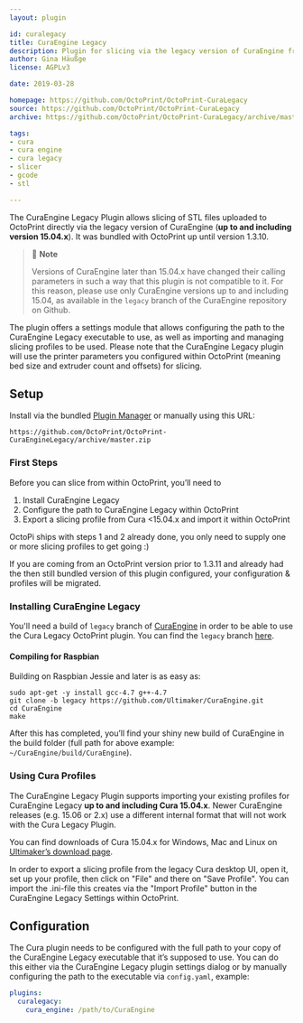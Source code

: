 ```yaml
---
layout: plugin

id: curalegacy
title: CuraEngine Legacy
description: Plugin for slicing via the legacy version of CuraEngine from within OctoPrint, unbundled from OctoPrint starting with version 1.3.11
author: Gina Häußge
license: AGPLv3

date: 2019-03-28

homepage: https://github.com/OctoPrint/OctoPrint-CuraLegacy
source: https://github.com/OctoPrint/OctoPrint-CuraLegacy
archive: https://github.com/OctoPrint/OctoPrint-CuraLegacy/archive/master.zip

tags:
- cura
- cura engine
- cura legacy
- slicer
- gcode
- stl

---
```


The CuraEngine Legacy Plugin allows slicing of STL files uploaded to OctoPrint directly via the legacy version of CuraEngine (**up to and including 
version 15.04.x**). It was bundled with OctoPrint up until version 1.3.10.

> 📝 **Note**
>
> Versions of CuraEngine later than 15.04.x have changed their calling parameters in such a way that this 
> plugin is not compatible to it. For this reason, please use only CuraEngine versions up to and including 15.04, 
> as available in the `legacy` branch of the CuraEngine repository on Github.

The plugin offers a settings module that allows configuring the path to the CuraEngine Legacy executable to use, as well as 
importing and managing slicing profiles to be used. Please note that the CuraEngine Legacy plugin will use the printer parameters 
you configured within OctoPrint (meaning bed size and extruder count and offsets) for slicing.

## Setup

Install via the bundled [Plugin Manager](https://github.com/foosel/OctoPrint/wiki/Plugin:-Plugin-Manager)
or manually using this URL:

    https://github.com/OctoPrint/OctoPrint-CuraEngineLegacy/archive/master.zip

### First Steps

Before you can slice from within OctoPrint, you’ll need to

  1. Install CuraEngine Legacy
  2. Configure the path to CuraEngine Legacy within OctoPrint
  3. Export a slicing profile from Cura <15.04.x and import it within OctoPrint

OctoPi ships with steps 1 and 2 already done, you only need to supply one or more slicing 
profiles to get going :)

If you are coming from an OctoPrint version prior to 1.3.11 and already had the then still bundled version of this plugin
configured, your configuration & profiles will be migrated.

### Installing CuraEngine Legacy

You'll need a build of `legacy` branch of [CuraEngine](http://github.com/Ultimaker/CuraEngine) in order to be able to 
use the Cura Legacy OctoPrint plugin. You can find the `legacy` branch [here](https://github.com/ultimaker/curaengine/tree/legacy).

#### Compiling for Raspbian

Building on Raspbian Jessie and later is as easy as:

```
sudo apt-get -y install gcc-4.7 g++-4.7
git clone -b legacy https://github.com/Ultimaker/CuraEngine.git
cd CuraEngine
make
```

After this has completed, you’ll find your shiny new build of CuraEngine in the build folder (full path for above 
example: `~/CuraEngine/build/CuraEngine`).

### Using Cura Profiles

The CuraEngine Legacy Plugin supports importing your existing profiles for CuraEngine Legacy **up to and including Cura 15.04.x**. Newer CuraEngine 
releases (e.g. 15.06 or 2.x) use a different internal format that will not work with the Cura Legacy Plugin.

You can find downloads of Cura 15.04.x for Windows, Mac and Linux on [Ultimaker’s download page](https://ultimaker.com/en/products/cura-software/list).

In order to export a slicing profile from the legacy Cura desktop UI, open it, set up your profile, then click on "File" and 
there on "Save Profile". You can import the .ini-file this creates via the "Import Profile" button in the CuraEngine Legacy Settings 
within OctoPrint.

## Configuration

The Cura plugin needs to be configured with the full path to your copy of the CuraEngine Legacy executable that it’s supposed 
to use. You can do this either via the CuraEngine Legacy plugin settings dialog or by manually configuring the path to the 
executable via ``config.yaml``, example:

``` yaml
plugins:
  curalegacy:
    cura_engine: /path/to/CuraEngine
```

